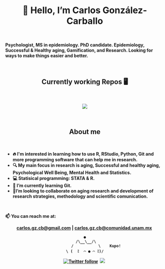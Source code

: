 <p>
   <h1 align = "center"><b>👋 Hello, I’m Carlos González-Carballo </h1>
</p>
<br />

<p>Psychologist, MS in epidemiology. PhD candidate. Epidemiology, Successful & Healthy aging, Gamification, and Research. Looking for ways to make things easier and better.</p>
<br />

<h2 align = "center"> Currently working Repos 🖥️</h2>
<br />

<p align = "center">
   <a href = "https://github.com/GoodNameCarlos/Rev_Meta_Successful_Healthy_Aging"> <img align ="" src = "https://github-readme-stats.vercel.app/api/pin/?username=GoodNameCarlos&repo=Rev_Meta_Successful_Healthy_Aging&theme=tokyonight" />
</a>
</p>

<br />

<h2 align = "center"> About me </h2>
<br />

-  🔥 I'm interested in learning how to use R, RStudio, Python, Git and more programming software that can help me in research.  
-  🔍 My main focus in research is aging, Successful and healthy aging, Psychological Well Being, Mental Health and Statistics.
- 💻 Statisical programming: **STATA & R**. 
- 🌱 I’m currently learning Git.
- 📄I’m looking to collaborate on aging research and development of research strategies, methodology and scientific comunication.  
<br />

📫 **You can reach me at:** 
 
<div align = "center"> 
   <a href = "mailto:carlos.gz.cb@gmail.com">carlos.gz.cb@gmail.com</a> | <a href = "mailto:carlos.gz.cb@comunidad.unam.mx">carlos.gz.cb@comunidad.unam.mx</a>   
   <img src = >

    ●
     /\__\__/\
              /           \    Kupo!
    \ (  ﾐ  ⌒ ● ⌒ ﾐ)/

   <a href = "https://twitter.com/GoodNameCarlos"><img src = "https://img.shields.io/twitter/url?style=social&url=https%3A%2F%2Ftwitter.com%2FGoodNameCarlos" alt = "Twitter follow"/></a>&nbsp;
   <a href = "https://twitter.com/GoodNameCarlos?ref_src=twsrc%5Etfw"><img src = "https://img.shields.io/twitter/follow/GoodNameCarlos?style=social"/></a>&nbsp;
</div>

<!---
GoodNameCarlos/GoodNameCarlos is a ✨ special ✨ repository because its `README.md` (this file) appears on your GitHub profile.
You can click the Preview link to take a look at your changes.
--->
